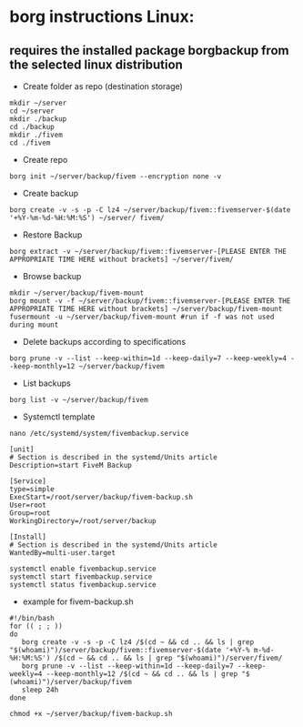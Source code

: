 # borg instructions Linux:
## requires the installed package borgbackup from the selected linux distribution

- Create folder as repo (destination storage)
````
mkdir ~/server
cd ~/server
mkdir ./backup
cd ./backup
mkdir ./fivem
cd ./fivem
````
- Create repo
````
borg init ~/server/backup/fivem --encryption none -v
````
- Create backup
````
borg create -v -s -p -C lz4 ~/server/backup/fivem::fivemserver-$(date '+%Y-%m-%d-%H:%M:%S') ~/server/ fivem/
````
- Restore Backup
````
borg extract -v ~/server/backup/fivem::fivemserver-[PLEASE ENTER THE APPROPRIATE TIME HERE without brackets] ~/server/fivem/
````
- Browse backup
````
mkdir ~/server/backup/fivem-mount
borg mount -v -f ~/server/backup/fivem::fivemserver-[PLEASE ENTER THE APPROPRIATE TIME HERE without brackets] ~/server/backup/fivem-mount
fusermount -u ~/server/backup/fivem-mount #run if -f was not used during mount
````
- Delete backups according to specifications
````
borg prune -v --list --keep-within=1d --keep-daily=7 --keep-weekly=4 --keep-monthly=12 ~/server/backup/fivem
````
- List backups
````
borg list -v ~/server/backup/fivem
````
- Systemctl template
````
nano /etc/systemd/system/fivembackup.service
````
````
[unit]
# Section is described in the systemd/Units article
Description=start FiveM Backup

[Service]
type=simple
ExecStart=/root/server/backup/fivem-backup.sh
User=root
Group=root
WorkingDirectory=/root/server/backup

[Install]
# Section is described in the systemd/Units article
WantedBy=multi-user.target
````
````
systemctl enable fivembackup.service
systemctl start fivembackup.service
systemctl status fivembackup.service
````
- example for fivem-backup.sh
````
#!/bin/bash
for (( ; ; ))
do
   borg create -v -s -p -C lz4 /$(cd ~ && cd .. && ls | grep "$(whoami)")/server/backup/fivem::fivemserver-$(date '+%Y-% m-%d-%H:%M:%S') /$(cd ~ && cd .. && ls | grep "$(whoami)")/server/fivem/
   borg prune -v --list --keep-within=1d --keep-daily=7 --keep-weekly=4 --keep-monthly=12 /$(cd ~ && cd .. && ls | grep "$ (whoami)")/server/backup/fivem
   sleep 24h
done
````
````
chmod +x ~/server/backup/fivem-backup.sh
````
